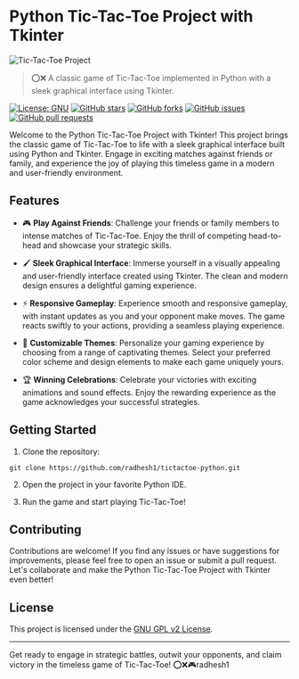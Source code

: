 # Python Tic-Tac-Toe Project with Tkinter

![Tic-Tac-Toe Project](https://i.vimeocdn.com/video/1445776019-da3f2fce6dbe84c2e7764751624aa4864fc193fc71b168a4eb84458640004714-d?mw=500&mh=550&q=70)

> ⭕❌ A classic game of Tic-Tac-Toe implemented in Python with a sleek graphical interface using Tkinter.

[![License: GNU](https://img.shields.io/badge/License-GNU-yellow.svg)](https://opensource.org/license/lgpl-2-0/)
[![GitHub stars](https://img.shields.io/github/stars/radhesh1/tictactoe-python.svg)](https://github.com/radhesh1/tictactoe-python/stargazers)
[![GitHub forks](https://img.shields.io/github/forks/radhesh1/tictactoe-python.svg)](https://github.com/radhesh1/tictactoe-python/network)
[![GitHub issues](https://img.shields.io/github/issues/radhesh1/tictactoe-python.svg)](https://github.com/radhesh1/tictactoe-python/issues)
[![GitHub pull requests](https://img.shields.io/github/issues-pr/radhesh1/tictactoe-python.svg)](https://github.com/radhesh1/ttictactoe-python/pulls)

Welcome to the Python Tic-Tac-Toe Project with Tkinter! This project brings the classic game of Tic-Tac-Toe to life with a sleek graphical interface built using Python and Tkinter. Engage in exciting matches against friends or family, and experience the joy of playing this timeless game in a modern and user-friendly environment.

## Features

- 🎮 **Play Against Friends**: Challenge your friends or family members to intense matches of Tic-Tac-Toe. Enjoy the thrill of competing head-to-head and showcase your strategic skills.

- 🖌️ **Sleek Graphical Interface**: Immerse yourself in a visually appealing and user-friendly interface created using Tkinter. The clean and modern design ensures a delightful gaming experience.

- ⚡ **Responsive Gameplay**: Experience smooth and responsive gameplay, with instant updates as you and your opponent make moves. The game reacts swiftly to your actions, providing a seamless playing experience.

- 🌈 **Customizable Themes**: Personalize your gaming experience by choosing from a range of captivating themes. Select your preferred color scheme and design elements to make each game uniquely yours.

- 🏆 **Winning Celebrations**: Celebrate your victories with exciting animations and sound effects. Enjoy the rewarding experience as the game acknowledges your successful strategies.

## Getting Started

1. Clone the repository:

```shell
git clone https://github.com/radhesh1/tictactoe-python.git
```

2. Open the project in your favorite Python IDE.

3. Run the game and start playing Tic-Tac-Toe!

## Contributing

Contributions are welcome! If you find any issues or have suggestions for improvements, please feel free to open an issue or submit a pull request. Let's collaborate and make the Python Tic-Tac-Toe Project with Tkinter even better!

## License

This project is licensed under the [GNU GPL v2 License](LICENSE).

---

Get ready to engage in strategic battles, outwit your opponents, and claim victory in the timeless game of Tic-Tac-Toe! ⭕❌🎮radhesh1
